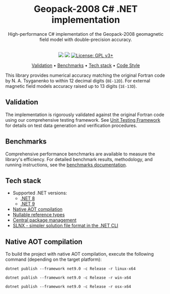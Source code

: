 <h1 align="center">
    <br>
    Geopack-2008 C# .NET  implementation
    <br>
</h1>

<div align="center">
    High-performance C# implementation of the Geopack-2008 geomagnetic field model with double-precision accuracy.
    <br><br>

[![](https://img.shields.io/badge/.NET-9.0-512BD4)](https://dotnet.microsoft.com/)
[![](https://img.shields.io/badge/C%23-13.0-239120)](https://learn.microsoft.com/en-us/dotnet/csharp/)
[![License: GPL v3+](https://img.shields.io/badge/License-GPLv3+-blue.svg)](https://www.gnu.org/licenses/gpl-3.0)

<a href="#validation">Validation</a> •
<a href="#benchmarks">Benchmarks</a> •
<a href="#tech-stack">Tech stack</a> •
<a href="#native-aot-compilation">Code Style</a>

</div>


This library provides numerical accuracy matching the original Fortran code by N. A. Tsyganenko to within 12 decimal digits (`8E-12D`).
For external magnetic field models accuracy raised up to 13 digits (`1E-13D`).

## Validation
The implementation is rigorously validated against the original Fortran code using our comprehensive testing framework.
See [Unit Testing Framework](UnitTests/README.md) for details on test data generation and verification procedures.

## Benchmarks

Comprehensive performance benchmarks are available to measure the library's efficiency.
For detailed benchmark results, methodology, and running instructions,
see the [benchmarks documentation](benchmarks/AuroraScienceHub.Geopack.Benchmarks/README.md).

## Tech stack
- Supported .NET versions:
    - [.NET 8](https://dotnet.microsoft.com/en-us/download/dotnet/8.0)
    - [.NET 9](https://dotnet.microsoft.com/en-us/download/dotnet/9.0)
- [Native AOT compilation](https://learn.microsoft.com/en-us/dotnet/core/deploying/native-aot/)
- [Nullable reference types](https://learn.microsoft.com/en-us/dotnet/csharp/nullable-references)
- [Central package management](https://learn.microsoft.com/en-us/nuget/consume-packages/central-package-management)
- [SLNX - simpler solution file format in the .NET CLI](https://devblogs.microsoft.com/dotnet/introducing-slnx-support-dotnet-cli/)

## Native AOT compilation
To build the project with native AOT compilation, execute the following command (depending on the target platform):

```shell
dotnet publish --framework net9.0 -c Release -r linux-x64
```
```shell
dotnet publish --framework net9.0 -c Release -r win-x64
```
```shell
dotnet publish --framework net9.0 -c Release -r osx-x64
```
